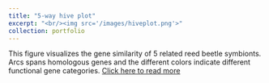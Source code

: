 ```yaml
---
title: "5-way hive plot"
excerpt: "<br/><img src='/images/hiveplot.png'>"
collection: portfolio
---
```

This figure visualizes the gene similarity of 5 related reed beetle symbionts. Arcs spans homologous genes and the different colors indicate different functional gene categories. [Click here to read more](https://euba.github.io/publication/2020-06-01-paper-title-number-1)